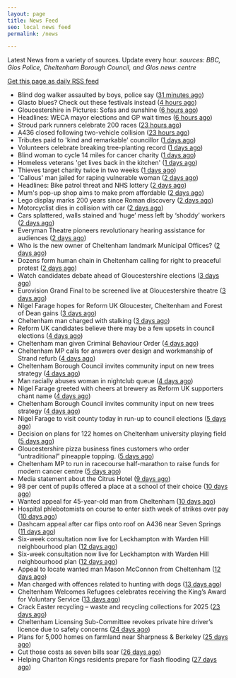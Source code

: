 ```yaml
---
layout: page
title: News Feed
seo: local news feed
permalink: /news

---
```


Latest News from a variety of sources. Update every hour.
_sources: BBC, Glos Police, Cheltenham Borough Council, and Glos news centre_

[Get this page as daily RSS feed](/daily.rss)

<!-- news_marker starts -->
- Blind dog walker assaulted by boys, police say ([31 minutes ago](https://www.bbc.com/news/articles/c75d9y9qyp4o))
- Glasto blues? Check out these festivals instead ([4 hours ago](https://www.bbc.com/news/articles/cgm8lw20r49o))
- Gloucestershire in Pictures: Sofas and sunshine ([6 hours ago](https://www.bbc.com/news/articles/c793jw8xd4vo))
- Headlines: WECA mayor elections and GP wait times ([6 hours ago](https://www.bbc.com/news/articles/cnv58276j21o))
- Stroud park runners celebrate 200 races ([23 hours ago](https://www.bbc.com/news/articles/c9w8qljrd8vo))
- A436 closed following two-vehicle collision ([23 hours ago](https://www.bbc.com/news/articles/c8ep87l5dz5o))
- Tributes paid to 'kind and remarkable' councillor ([1 days ago](https://www.bbc.com/news/articles/c39j2n3d7kyo))
- Volunteers celebrate breaking tree-planting record ([1 days ago](https://www.bbc.com/news/articles/cly1w07pegno))
- Blind woman to cycle 14 miles for cancer charity ([1 days ago](https://www.bbc.com/news/articles/crkx8z4zx66o))
- Homeless veterans 'get lives back in the kitchen' ([1 days ago](https://www.bbc.com/news/articles/cwyqkklqlr4o))
- Thieves target charity twice in two weeks ([1 days ago](https://www.bbc.com/news/articles/cp8kd7n7e6yo))
- 'Callous' man jailed for raping vulnerable woman ([2 days ago](https://www.bbc.com/news/articles/cp8v6n12p33o))
- Headlines: Bike patrol threat and NHS lottery ([2 days ago](https://www.bbc.com/news/articles/c99p53ee293o))
- Mum's pop-up shop aims to make prom affordable ([2 days ago](https://www.bbc.com/news/articles/c62xw4y0d70o))
- Lego display marks 200 years since Roman discovery ([2 days ago](https://www.bbc.com/news/articles/c4g49n0q8x0o))
- Motorcyclist dies in collision with car ([2 days ago](https://www.bbc.com/news/articles/c5ygvm160jgo))
- Cars splattered, walls stained and ‘huge’ mess left by ‘shoddy’ workers ([2 days ago](https://gloucesternewscentre.co.uk/cars-splattered-walls-stained-and-huge-mess-left-by-shoddy-workers/))
- Everyman Theatre pioneers revolutionary hearing assistance for audiences ([2 days ago](https://gloucesternewscentre.co.uk/everyman-theatre-pioneers-revolutionary-hearing-assistance-for-audiences/))
- Who is the new owner of Cheltenham landmark Municipal Offices? ([2 days ago](https://gloucesternewscentre.co.uk/who-is-the-new-owner-of-cheltenham-landmark-municipal-offices/))
- Dozens form human chain in Cheltenham calling for right to preaceful protest ([2 days ago](https://gloucesternewscentre.co.uk/dozens-form-human-chain-in-cheltenham-calling-for-right-to-preaceful-protest/))
- Watch candidates debate ahead of Gloucestershire elections ([3 days ago](https://www.bbc.com/news/videos/cp8j4nk77xdo))
- Eurovision Grand Final to be screened live at Gloucestershire theatre ([3 days ago](https://gloucesternewscentre.co.uk/eurovision-grand-final-to-be-screened-live-at-gloucestershire-theatre/))
- Nigel Farage hopes for Reform UK Gloucester, Cheltenham and Forest of Dean gains ([3 days ago](https://gloucesternewscentre.co.uk/nigel-farage-hopes-for-reform-uk-gloucester-cheltenham-and-forest-of-dean-gains/))
- Cheltenham man charged with stalking ([3 days ago](https://gloucesternewscentre.co.uk/cheltenham-man-charged-with-stalking/))
- Reform UK candidates believe there may be a few upsets in council elections ([4 days ago](https://gloucesternewscentre.co.uk/reform-uk-candidates-believe-there-may-be-a-few-upsets-in-council-elections/))
- Cheltenham man given Criminal Behaviour Order ([4 days ago](https://gloucesternewscentre.co.uk/cheltenham-man-given-criminal-behaviour-order/))
- Cheltenham MP calls for answers over design and workmanship of Strand refurb ([4 days ago](https://gloucesternewscentre.co.uk/cheltenham-mp-calls-for-answers-over-design-and-workmanship-of-strand-refurb/))
- Cheltenham Borough Council invites community input on new trees strategy ([4 days ago](https://gloucesternewscentre.co.uk/cheltenham-borough-council-invites-community-input-on-new-trees-strategy/))
- Man racially abuses woman in nightclub queue ([4 days ago](https://gloucesternewscentre.co.uk/man-racially-abuses-woman-in-nightclub-queue/))
- Nigel Farage greeted with cheers at brewery as Reform UK supporters chant name ([4 days ago](https://gloucesternewscentre.co.uk/nigel-farage-greeted-with-cheers-at-brewery-as-reform-uk-supporters-chant-name/))
- Cheltenham Borough Council invites community input on new trees strategy ([4 days ago](https://www.cheltenham.gov.uk/news/article/3005/cheltenham_borough_council_invites_community_input_on_new_trees_strategy))
- Nigel Farage to visit county today in run-up to council elections ([5 days ago](https://gloucesternewscentre.co.uk/nigel-farage-to-visit-county-today-in-run-up-to-council-elections/))
- Decision on plans for 122 homes on Cheltenham university playing field ([5 days ago](https://gloucesternewscentre.co.uk/decision-on-plans-for-122-homes-on-cheltenham-university-playing-field/))
- Gloucestershire pizza business fines customers who order “untraditional” pineapple topping. ([5 days ago](https://gloucesternewscentre.co.uk/gloucestershire-pizza-business-fines-customers-who-order-untraditional-pineapple-topping/))
- Cheltenham MP to run in racecourse half-marathon to raise funds for modern cancer centre ([5 days ago](https://gloucesternewscentre.co.uk/cheltenham-mp-to-run-in-racecourse-half-marathon-to-raise-funds-for-modern-cancer-centre/))
- Media statement about the Citrus Hotel ([9 days ago](https://www.cheltenham.gov.uk/news/article/3004/media_statement_about_the_citrus_hotel))
- 98 per cent of pupils offered a place at a school of their choice ([10 days ago](https://gloucesternewscentre.co.uk/98-per-cent-of-pupils-offered-a-place-at-a-school-of-their-choice/))
- Wanted appeal for 45-year-old man from Cheltenham ([10 days ago](https://gloucesternewscentre.co.uk/wanted-appeal-for-45-year-old-man-from-cheltenham/))
- Hospital phlebotomists on course to enter sixth week of strikes over pay ([10 days ago](https://gloucesternewscentre.co.uk/hospital-phlebotomists-on-course-to-enter-sixth-week-of-strikes-over-pay/))
- Dashcam appeal after car flips onto roof on A436 near Seven Springs ([11 days ago](https://gloucesternewscentre.co.uk/dashcam-appeal-after-car-flips-onto-roof-on-a436-near-seven-springs/))
- Six-week consultation now live for Leckhampton with Warden Hill neighbourhood plan ([12 days ago](https://gloucesternewscentre.co.uk/six-week-consultation-now-live-for-leckhampton-with-warden-hill-neighbourhood-plan-2/))
- Six-week consultation now live for Leckhampton with Warden Hill neighbourhood plan ([12 days ago](https://www.cheltenham.gov.uk/news/article/3003/six-week_consultation_now_live_for_leckhampton_with_warden_hill_neighbourhood_plan))
- Appeal to locate wanted man Mason McConnon from Cheltenham ([12 days ago](https://gloucesternewscentre.co.uk/appeal-to-locate-wanted-man-mason-mcconnon-from-cheltenham/))
- Man charged with offences related to hunting with dogs ([13 days ago](https://gloucesternewscentre.co.uk/man-charged-with-offences-related-to-hunting-with-dogs/))
- Cheltenham Welcomes Refugees celebrates receiving the King’s Award for Voluntary Service ([13 days ago](https://gloucesternewscentre.co.uk/cheltenham-welcomes-refugees-celebrates-receiving-the-kings-award-for-voluntary-service/))
- Crack Easter recycling – waste and recycling collections for 2025 ([23 days ago](https://www.cheltenham.gov.uk/news/article/3002/crack_easter_recycling_%E2%80%93_waste_and_recycling_collections_for_2025))
- Cheltenham Licensing Sub-Committee revokes private hire driver’s licence due to safety concerns ([24 days ago](https://www.cheltenham.gov.uk/news/article/3001/cheltenham_licensing_sub-committee_revokes_private_hire_drivers_licence_due_to_safety_concerns))
- Plans for 5,000 homes on farmland near Sharpness & Berkeley ([25 days ago](https://www.bbc.co.uk/sounds/play/p0l1v3k3))
- Cut those costs as seven bills soar ([26 days ago](https://www.bbc.co.uk/sounds/play/p0l1mstk))
- Helping Charlton Kings residents prepare for flash flooding ([27 days ago](https://www.cheltenham.gov.uk/news/article/3000/helping_charlton_kings_residents_prepare_for_flash_flooding))

<!-- news_marker ends -->
